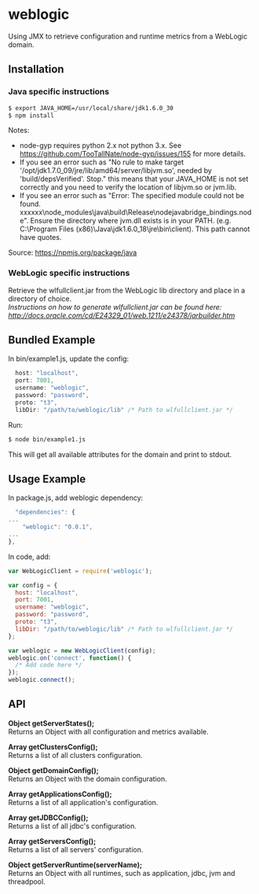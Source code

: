 # weblogic
Using JMX to retrieve configuration and runtime metrics from a WebLogic domain.  

## Installation
### Java specific instructions
```bash
$ export JAVA_HOME=/usr/local/share/jdk1.6.0_30
$ npm install
```

Notes:
* node-gyp requires python 2.x not python 3.x. See https://github.com/TooTallNate/node-gyp/issues/155 for more details.
* If you see an error such as "No rule to make target '/opt/jdk1.7.0_09/jre/lib/amd64/server/libjvm.so', needed by 'build/depsVerified'.  Stop."
      this means that your JAVA_HOME is not set correctly and you need to verify the location of libjvm.so or jvm.lib.
* If you see an error such as "Error: The specified module could not be found. 
      xxxxxx\node_modules\java\build\Release\nodejavabridge_bindings.node".
      Ensure the directory where jvm.dll exists is in your PATH. (e.g. C:\Program Files (x86)\Java\jdk1.6.0_18\jre\bin\client).
      This path cannot have quotes.  
  
Source: https://npmjs.org/package/java  
### WebLogic specific instructions  
Retrieve the wlfullclient.jar from the WebLogic lib directory and place in a directory of choice.  
*Instructions on how to generate wlfullclient.jar can be found here: http://docs.oracle.com/cd/E24329_01/web.1211/e24378/jarbuilder.htm*  


## Bundled Example
In bin/example1.js, update the config:
```javascript
  host: "localhost",
  port: 7001,
  username: "weblogic",
  password: "password",
  proto: "t3",
  libDir: "/path/to/weblogic/lib" /* Path to wlfullclient.jar */
```
Run:
```bash
$ node bin/example1.js
```
This will get all available attributes for the domain and print to stdout.


## Usage Example
In package.js, add weblogic dependency:  
```javascript
  "dependencies": {
...
    "weblogic": "0.0.1",
...
},
```

In code, add:
```javascript
var WebLogicClient = require('weblogic');

var config = {
  host: "localhost",
  port: 7001,
  username: "weblogic",
  password: "password",
  proto: "t3",
  libDir: "/path/to/weblogic/lib" /* Path to wlfullclient.jar */
};

var weblogic = new WebLogicClient(config);
weblogic.on('connect', function() {
  /* Add code here */
});
weblogic.connect();
```

## API  
**Object getServerStates();**  
Returns an Object with all configuration and metrics available.  
  
**Array getClustersConfig();**  
Returns a list of all clusters configuration.  
  
**Object getDomainConfig();**  
Returns an Object with the domain configuration.  
  
**Array getApplicationsConfig();**  
Returns a list of all application's configuration.  
  
**Array getJDBCConfig();**  
Returns a list of all jdbc's configuration.  
  
**Array getServersConfig();**  
Returns a list of all servers' configuration.  

**Object getServerRuntime(serverName);**  
Returns an Object with all runtimes, such as application, jdbc, jvm and threadpool.  
